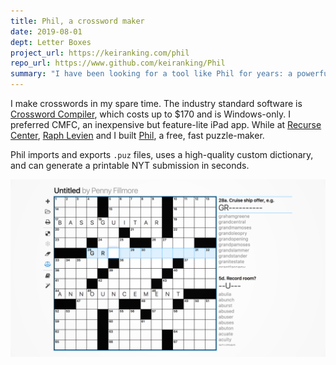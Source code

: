 ```yaml
---
title: Phil, a crossword maker
date: 2019-08-01
dept: Letter Boxes
project_url: https://keiranking.com/phil
repo_url: https://www.github.com/keiranking/Phil
summary: "I have been looking for a tool like Phil for years: a powerful, versatile crossword program with a well-designed, easy-to-use interface." — Sam Ezersky, assistant crossword editor, NYT
---
```


I make crosswords in my spare time. The industry standard software is [Crossword Compiler], which costs up to $170 and is Windows-only. I preferred CMFC, an inexpensive but feature-lite iPad app. While at [Recurse Center], [Raph Levien] and I built [Phil], a free, fast puzzle-maker.

Phil imports and exports `.puz` files, uses a high-quality custom dictionary, and can generate a printable NYT submission in seconds.

![alt text](../../assets/images/phil1.png "Phil's user interface")

[Crossword Compiler]: http://crosswordcompiler.com/
[Phil]: https://keiranking.com/phil
[Raph Levien]: https://levien.com/
[Recurse Center]: https://recurse.com/
